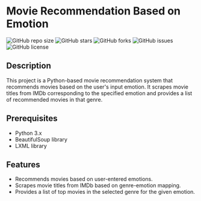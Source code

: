 # Movie Recommendation Based on Emotion

![GitHub repo size](https://img.shields.io/github/repo-size/yourusername/Movie-Recommendation-Based-on-Emotion)
![GitHub stars](https://img.shields.io/github/stars/yourusername/Movie-Recommendation-Based-on-Emotion)
![GitHub forks](https://img.shields.io/github/forks/yourusername/Movie-Recommendation-Based-on-Emotion)
![GitHub issues](https://img.shields.io/github/issues/yourusername/Movie-Recommendation-Based-on-Emotion)
![GitHub license](https://img.shields.io/github/license/yourusername/Movie-Recommendation-Based-on-Emotion)

## Description

This project is a Python-based movie recommendation system that recommends movies based on the user's input emotion. It scrapes movie titles from IMDb corresponding to the specified emotion and provides a list of recommended movies in that genre.

## Prerequisites

- Python 3.x
- BeautifulSoup library
- LXML library

## Features

- Recommends movies based on user-entered emotions.
- Scrapes movie titles from IMDb based on genre-emotion mapping.
- Provides a list of top movies in the selected genre for the given emotion.


